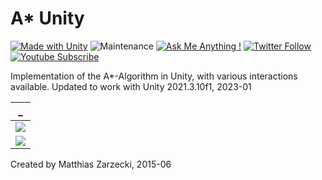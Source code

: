 # A* Unity

[![Made with Unity](https://img.shields.io/badge/Made%20with-Unity-57b9d3.svg?style=flat&logo=unity)](https://unity3d.com) ![Maintenance](https://img.shields.io/badge/Maintained%3F-yes-green.svg) [![Ask Me Anything !](https://img.shields.io/badge/Ask%20me-anything-1abc9c.svg)](http://www.matthiaszarzecki.com) [![Twitter Follow](https://img.shields.io/twitter/follow/matthias_code.svg?style=social&label=Follow)](https://twitter.com/matthias_code) [![Youtube Subscribe](https://img.shields.io/youtube/channel/subscribers/UCvMdsKesM05bIG0eq7M5z1g?style=social)](https://www.youtube.com/channel/UCvMdsKesM05bIG0eq7M5z1g?sub_confirmation=1)

Implementation of the A*-Algorithm in Unity, with various interactions available. Updated to work with Unity 2021.3.10f1, 2023-01

| _ |
:-------------------------:|
<img src="media/astar05">|
<img src="media/astar06">|

Created by Matthias Zarzecki, 2015-06
